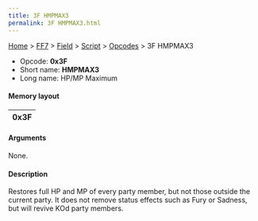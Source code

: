 ```yaml
---
title: 3F HMPMAX3
permalink: 3F HMPMAX3.html
---
```


[Home](../../../../Main%20Page.md) > [FF7](../../../../FF7.md) > [Field](../../../Field.md) > [Script](../../Script.md) > [Opcodes](../Opcodes.md) > 3F HMPMAX3

-   Opcode: **0x3F**
-   Short name: **HMPMAX3**
-   Long name: HP/MP Maximum

#### Memory layout

| 0x3F |
|------|

#### Arguments

None.

#### Description

Restores full HP and MP of every party member, but not those outside the
current party. It does not remove status effects such as Fury or
Sadness, but will revive KOd party members.

